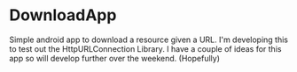 DownloadApp
===========

Simple android app to download a resource given a URL. I'm developing this to test out the HttpURLConnection Library. I have a couple of ideas for this app so will develop further over the weekend. (Hopefully)
